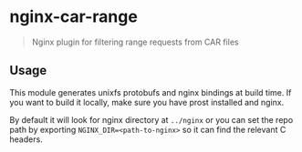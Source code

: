 # nginx-car-range

> Nginx plugin for filtering range requests from CAR files

## Usage

This module generates unixfs protobufs and nginx bindings at build time. If you want to build it locally, make sure you have prost installed and nginx.

By default it will look for nginx directory at `../nginx` or you can set the repo path by exporting `NGINX_DIR=<path-to-nginx>` so it can find the relevant C headers.
